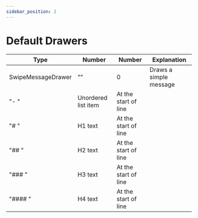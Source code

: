 ```yaml
---
sidebar_position: 2
---
```


# Default Drawers


| Type           | Number         | Number      | Explanation                 |
| ----------------------  | -------- | -------- | -------- |
| SwipeMessageDrawer   | ""  | 0 | Draws a simple message |
| "- "      | Unordered list item     | At the start of line |
| "# "      | H1 text     | At the start of line |
| "## "     | H2 text     | At the start of line |
| "### "    | H3 text     | At the start of line |
| "#### "   | H4 text     | At the start of line |